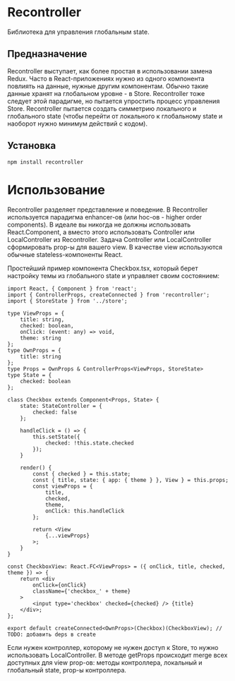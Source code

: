 # Recontroller

Библиотека для управления глобальным state.

## Предназначение

Recontroller выступает, как более простая в использовании замена Redux. Часто в React-приложениях нужно из одного компонента повлиять на данные, нужные другим компонентам. Обычно такие данные хранят на глобальном уровне - в Store. Recontroller тоже следует этой парадигме, но пытается упростить процесс управления Store. Recontroller пытается создать симметрию локального и глобального state (чтобы перейти от локального к глобальному state и наоборот нужно минимум действий с кодом).

## Установка

`npm install recontroller`

# Использование

Recontroller разделяет представление и поведение. В Recontroller используется парадигма enhancer-ов (или hoc-ов - higher order components). В идеале вы никогда не должны использовать React.Component, а вместо этого использовать Controller или LocalController из Recontroller. Задача Controller или LocalController сформировать prop-ы для вашего view. В качестве view используются обычные stateless-компоненты React.

Простейший пример компонента Checkbox.tsx, который берет настройку темы из глобального state и управляет своим состоянием:
```
import React, { Component } from 'react';
import { ControllerProps, createConnected } from 'recontroller';
import { StoreState } from '../store';

type ViewProps = {
    title: string,
    checked: boolean,
    onClick: (event: any) => void,
    theme: string
};
type OwnProps = {
    title: string
};
type Props = OwnProps & ControllerProps<ViewProps, StoreState>
type State = {
    checked: boolean
};

class Checkbox extends Component<Props, State> {
    state: StateController = {
        checked: false
    };

    handleClick = () => {
        this.setState({
            checked: !this.state.checked
        });
    }

    render() {
        const { checked } = this.state;
        const { title, state: { app: { theme } }, View } = this.props;
        const viewProps = {
            title,
            checked,
            theme,
            onClick: this.handleClick
        };

        return <View
            {...viewProps}
        >;
    }
}

const CheckboxView: React.FC<ViewProps> = ({ onClick, title, checked, theme }) => {
    return <div
        onClick={onClick}
        className={'checkbox_' + theme}
    >
        <input type='checkbox' checked={checked} /> {title}
    </div>;
};

export default createConnected<OwnProps>(Checkbox)(CheckboxView); // TODO: добавить deps в create
```

Если нужен контроллер, которому не нужен доступ к Store, то нужно использовать LocalController. В методе getProps происходит merge всех доступных для view prop-ов: методы контроллера, локальный и глобальный state, prop-ы контроллера.
